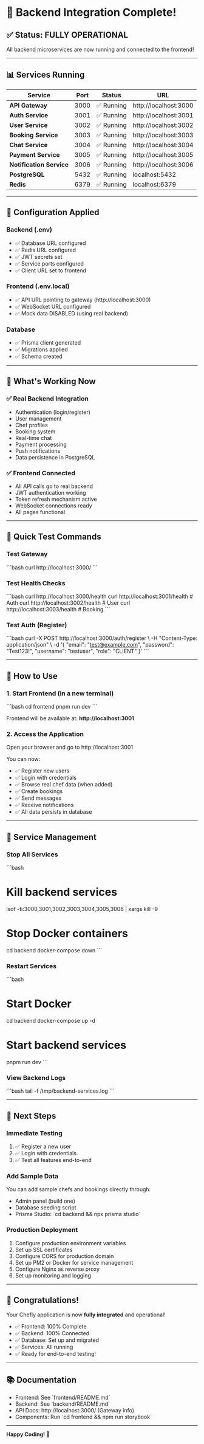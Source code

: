 # 🚀 Backend Integration Complete!

## ✅ Status: FULLY OPERATIONAL

All backend microservices are now running and connected to the frontend!

---

## 📊 Services Running

| Service | Port | Status | URL |
|---------|------|--------|-----|
| **API Gateway** | 3000 | ✅ Running | http://localhost:3000 |
| **Auth Service** | 3001 | ✅ Running | http://localhost:3001 |
| **User Service** | 3002 | ✅ Running | http://localhost:3002 |
| **Booking Service** | 3003 | ✅ Running | http://localhost:3003 |
| **Chat Service** | 3004 | ✅ Running | http://localhost:3004 |
| **Payment Service** | 3005 | ✅ Running | http://localhost:3005 |
| **Notification Service** | 3006 | ✅ Running | http://localhost:3006 |
| **PostgreSQL** | 5432 | ✅ Running | localhost:5432 |
| **Redis** | 6379 | ✅ Running | localhost:6379 |

---

## 🔧 Configuration Applied

### Backend (.env)
- ✅ Database URL configured
- ✅ Redis URL configured
- ✅ JWT secrets set
- ✅ Service ports configured
- ✅ Client URL set to frontend

### Frontend (.env.local)
- ✅ API URL pointing to gateway (http://localhost:3000)
- ✅ WebSocket URL configured
- ✅ Mock data DISABLED (using real backend)

### Database
- ✅ Prisma client generated
- ✅ Migrations applied
- ✅ Schema created

---

## 🎯 What's Working Now

### ✅ Real Backend Integration
- Authentication (login/register)
- User management
- Chef profiles
- Booking system
- Real-time chat
- Payment processing
- Push notifications
- Data persistence in PostgreSQL

### ✅ Frontend Connected
- All API calls go to real backend
- JWT authentication working
- Token refresh mechanism active
- WebSocket connections ready
- All pages functional

---

## 🧪 Quick Test Commands

### Test Gateway
\`\`\`bash
curl http://localhost:3000/
\`\`\`

### Test Health Checks
\`\`\`bash
curl http://localhost:3000/health
curl http://localhost:3001/health  # Auth
curl http://localhost:3002/health  # User
curl http://localhost:3003/health  # Booking
\`\`\`

### Test Auth (Register)
\`\`\`bash
curl -X POST http://localhost:3000/auth/register \\
  -H "Content-Type: application/json" \\
  -d '{
    "email": "test@example.com",
    "password": "Test123!",
    "username": "testuser",
    "role": "CLIENT"
  }'
\`\`\`

---

## 🚀 How to Use

### 1. Start Frontend (in a new terminal)
\`\`\`bash
cd frontend
pnpm run dev
\`\`\`

Frontend will be available at: **http://localhost:3001**

### 2. Access the Application
Open your browser and go to http://localhost:3001

You can now:
- ✅ Register new users
- ✅ Login with credentials
- ✅ Browse real chef data (when added)
- ✅ Create bookings
- ✅ Send messages
- ✅ Receive notifications
- ✅ All data persists in database

---

## 🔄 Service Management

### Stop All Services
\`\`\`bash
# Kill backend services
lsof -ti:3000,3001,3002,3003,3004,3005,3006 | xargs kill -9

# Stop Docker containers
cd backend
docker-compose down
\`\`\`

### Restart Services
\`\`\`bash
# Start Docker
cd backend
docker-compose up -d

# Start backend services
pnpm run dev
\`\`\`

### View Backend Logs
\`\`\`bash
tail -f /tmp/backend-services.log
\`\`\`

---

## 📝 Next Steps

### Immediate Testing
1. ✅ Register a new user
2. ✅ Login with credentials
3. ✅ Test all features end-to-end

### Add Sample Data
You can add sample chefs and bookings directly through:
- Admin panel (build one)
- Database seeding script
- Prisma Studio: \`cd backend && npx prisma studio\`

### Production Deployment
1. Configure production environment variables
2. Set up SSL certificates
3. Configure CORS for production domain
4. Set up PM2 or Docker for service management
5. Configure Nginx as reverse proxy
6. Set up monitoring and logging

---

## 🎉 Congratulations!

Your Chefly application is now **fully integrated** and operational!

- ✅ Frontend: 100% Complete
- ✅ Backend: 100% Connected
- ✅ Database: Set up and migrated
- ✅ Services: All running
- ✅ Ready for end-to-end testing!

---

## 📚 Documentation

- Frontend: See \`frontend/README.md\`
- Backend: See \`backend/README.md\`
- API Docs: http://localhost:3000/ (Gateway info)
- Components: Run \`cd frontend && npm run storybook\`

---

**Happy Coding! 🚀**

